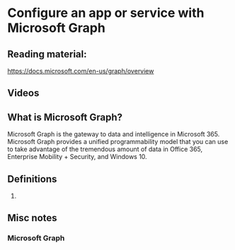 # Configure an app or service with Microsoft Graph

## Reading material:
https://docs.microsoft.com/en-us/graph/overview

## Videos

## What is Microsoft Graph?
Microsoft Graph is the gateway to data and intelligence in Microsoft 365. Microsoft Graph provides a unified programmability model that you can use to take advantage of the tremendous amount of data in Office 365, Enterprise Mobility + Security, and Windows 10.

## Definitions
1. 

## Misc notes

### Microsoft Graph
